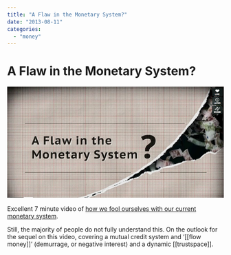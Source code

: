 ```yaml
---
title: "A Flaw in the Monetary System?"
date: "2013-08-11"
categories:
  - "money"
---
```

# A Flaw in the Monetary System?
![](A-Flaw-in-the-Monetary-System.png)

Excellent 7 minute video of [how we fool ourselves with our current monetary system](https://vimeo.com/71074210).

Still, the majority of people do not fully understand this. On the outlook for the sequel on this video, covering a mutual credit system and ‘[[flow money]]’ (demurrage, or negative interest) and a dynamic [[trustspace]].